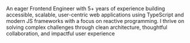 An eager Frontend Engineer with 5+ years of experience building accessible, scalable, user-centric web applications using TypeScript and modern JS frameworks with a focus on reactive programming. I thrive on solving complex challenges through clean architecture, thoughtful collaboration, and impactful user experience
